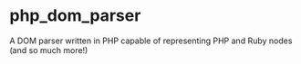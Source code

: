 # php_dom_parser
A DOM parser written in PHP capable of representing PHP and Ruby nodes (and so much more!)
